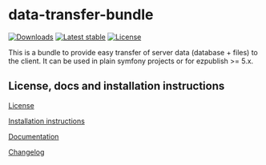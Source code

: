 data-transfer-bundle
====================

[![Downloads](https://img.shields.io/packagist/dt/primedigital/data-transfer-bundle.svg?style=flat-square)](https://packagist.org/packages/primedigital/data-transfer-bundle/stats)
[![Latest stable](https://img.shields.io/packagist/v/primedigital/data-transfer-bundle.svg?style=flat-square)](https://packagist.org/packages/primedigital/data-transfer-bundle)
[![License](https://img.shields.io/packagist/l/primedigital/data-transfer-bundle.svg?style=flat-square)](LICENSE)

This is a bundle to provide easy transfer of server data (database + files) to the client. It can be used in plain symfony projects or for ezpublish >= 5.x.

License, docs and installation instructions
-------------------------------------

[License](LICENSE)

[Installation instructions](doc/INSTALL.md)

[Documentation](doc/DOC.md)

[Changelog](doc/CHANGELOG.md)
